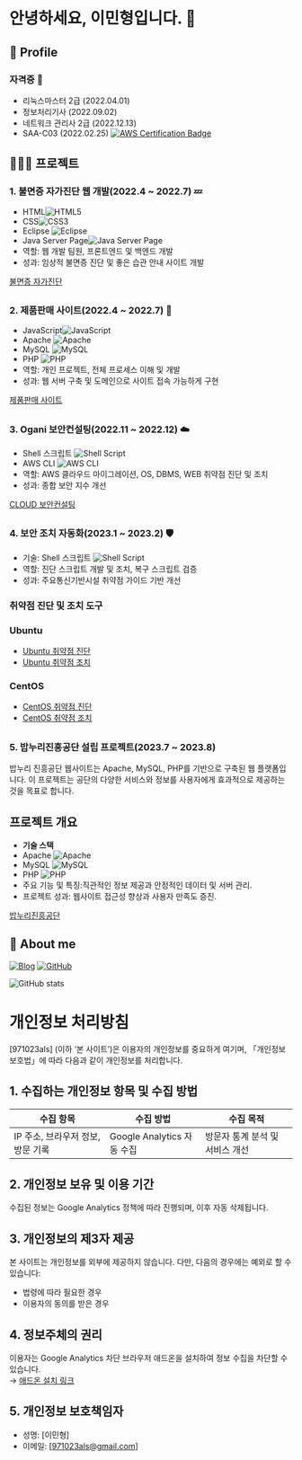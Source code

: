 # 안녕하세요, 이민형입니다. 👋

## 🔎 Profile

### 자격증 📜
- 리눅스마스터 2급 (2022.04.01)
- 정보처리기사 (2022.09.02)
- 네트워크 관리사 2급 (2022.12.13)
- SAA-C03 (2022.02.25) [![AWS Certification Badge](https://img.shields.io/badge/AWS-Certification-blue)](https://www.credly.com/badges/9040d238-7e1d-4663-8a91-2c5319368d50/public_url)

## 👩🏻‍💻 프로젝트

### 1. 불면증 자가진단 웹 개발(2022.4 ~ 2022.7) 💤
- HTML![HTML5](https://img.shields.io/badge/-HTML5-E34F26?style=flat&logo=html5&logoColor=white)
- CSS![CSS3](https://img.shields.io/badge/-CSS3-1572B6?style=flat&logo=css3&logoColor=white)
- Eclipse ![Eclipse](https://img.shields.io/badge/-Eclipse-2C2255?style=flat&logo=eclipse&logoColor=white)
- Java Server Page![Java Server Page](https://img.shields.io/badge/-Java%20Server%20Page-007396?style=flat&logo=java&logoColor=white)
- 역할: 웹 개발 팀원, 프론트엔드 및 백엔드 개발
- 성과: 임상적 불면증 진단 및 좋은 습관 안내 사이트 개발

[불면증 자가진단](https://github.com/971023als/jsp)

##

### 2. 제품판매 사이트(2022.4 ~ 2022.7) 🛒
- JavaScript![JavaScript](https://img.shields.io/badge/-JavaScript-F7DF1E?style=flat&logo=javascript&logoColor=black)
- Apache ![Apache](https://img.shields.io/badge/-Apache-D22128?style=flat&logo=apache&logoColor=white)
- MySQL ![MySQL](https://img.shields.io/badge/-MySQL-4479A1?style=flat&logo=mysql&logoColor=white)
- PHP ![PHP](https://img.shields.io/badge/-PHP-777BB4?style=flat&logo=php&logoColor=white)
- 역할: 개인 프로젝트, 전체 프로세스 이해 및 개발
- 성과: 웹 서버 구축 및 도메인으로 사이트 접속 가능하게 구현

[제품판매 사이트](https://github.com/971023als/oldphp)

##

### 3. Ogani 보안컨설팅(2022.11 ~ 2022.12) ☁️
- Shell 스크립트 ![Shell Script](https://img.shields.io/badge/-Shell%20Script-4EAA25?style=flat&logo=gnu-bash&logoColor=white)
- AWS CLI ![AWS CLI](https://img.shields.io/badge/-AWS%20CLI-FF9900?style=flat&logo=amazonaws&logoColor=white)
- 역할: AWS 클라우드 마이그레이션, OS, DBMS, WEB 취약점 진단 및 조치
- 성과: 종합 보안 지수 개선

[CLOUD 보안컨설팅](https://github.com/971023als/php)

##

### 4. 보안 조치 자동화(2023.1 ~ 2023.2) 🛡️
- 기술: Shell 스크립트 ![Shell Script](https://img.shields.io/badge/-Shell%20Script-4EAA25?style=flat&logo=gnu-bash&logoColor=white)
- 역할: 진단 스크립트 개발 및 조치, 복구 스크립트 검증
- 성과: 주요통신기반시설 취약점 가이드 기반 개선

### 취약점 진단 및 조치 도구

### Ubuntu
- [Ubuntu 취약점 진단](https://github.com/971023als/ubunut-vul)
- [Ubuntu 취약점 조치](https://github.com/971023als/ubud)

### CentOS
- [CentOS 취약점 진단](https://github.com/971023als/centos-vul)
- [CentOS 취약점 조치](https://github.com/971023als/ced)



## 

### 5. 밥누리진흥공단 설립 프로젝트(2023.7 ~ 2023.8)

밥누리 진흥공단 웹사이트는 Apache, MySQL, PHP를 기반으로 구축된 웹 플랫폼입니다. 이 프로젝트는 공단의 다양한 서비스와 정보를 사용자에게 효과적으로 제공하는 것을 목표로 합니다.

## 프로젝트 개요

- **기술 스택**
- Apache ![Apache](https://img.shields.io/badge/-Apache-D22128?style=flat&logo=apache&logoColor=white)
- MySQL ![MySQL](https://img.shields.io/badge/-MySQL-4479A1?style=flat&logo=mysql&logoColor=white)
- PHP ![PHP](https://img.shields.io/badge/-PHP-777BB4?style=flat&logo=php&logoColor=white)
- 주요 기능 및 특징:직관적인 정보 제공과 안정적인 데이터 및 서버 관리.
- 프로젝트 성과: 웹사이트 접근성 향상과 사용자 만족도 증진.

[밥누리진흥공단](https://github.com/971023als/bobnuri)  


## 💫 About me

[![Blog](https://img.shields.io/badge/티스토리-보안%20직무%20포트폴리오-blue)](https://59lee.tistory.com/?page=3)
[![GitHub](https://img.shields.io/badge/GitHub-971023als-lightgrey?style=flat&logo=github)](https://github.com/971023als)


![GitHub stats](https://github-readme-stats.vercel.app/api?username=971023als&show_icons=true&theme=omni)

# 개인정보 처리방침

[971023als] (이하 ‘본 사이트’)은 이용자의 개인정보를 중요하게 여기며, 「개인정보 보호법」에 따라 다음과 같이 개인정보를 처리합니다.

## 1. 수집하는 개인정보 항목 및 수집 방법

| 수집 항목 | 수집 방법 | 수집 목적 |
|-----------|------------|------------|
| IP 주소, 브라우저 정보, 방문 기록 | Google Analytics 자동 수집 | 방문자 통계 분석 및 서비스 개선 |

## 2. 개인정보 보유 및 이용 기간
수집된 정보는 Google Analytics 정책에 따라 진행되며, 이후 자동 삭제됩니다.

## 3. 개인정보의 제3자 제공
본 사이트는 개인정보를 외부에 제공하지 않습니다. 다만, 다음의 경우에는 예외로 할 수 있습니다:
- 법령에 따라 필요한 경우
- 이용자의 동의를 받은 경우

## 4. 정보주체의 권리
이용자는 Google Analytics 차단 브라우저 애드온을 설치하여 정보 수집을 차단할 수 있습니다.  
→ [애드온 설치 링크](https://tools.google.com/dlpage/gaoptout)

## 5. 개인정보 보호책임자
- 성명: [이민형]
- 이메일: [971023als@gmail.com]



